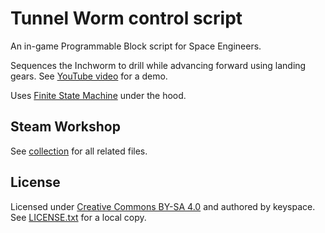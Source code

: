 # Tunnel Worm control script

An in-game Programmable Block script for Space Engineers.

Sequences the Inchworm to drill while advancing forward using landing gears.
See [YouTube video](https://www.youtube.com/watch?v=Xi_J7OeUies) for a demo.

Uses [Finite State Machine](https://github.com/keyspace/SE-Script-FiniteStateMachine)
under the hood.

## Steam Workshop

See [collection](https://steamcommunity.com/workshop/filedetails/?id=2106954587)
for all related files.

## License

Licensed under
[Creative Commons BY-SA 4.0](https://creativecommons.org/licenses/by-sa/4.0/)
and authored by keyspace. See [LICENSE.txt](LICENSE.txt) for a local copy.

